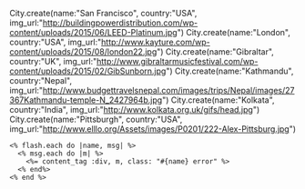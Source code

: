 City.create(name:"San Francisco", country:"USA", img_url:"http://buildingpowerdistribution.com/wp-content/uploads/2015/06/LEED-Platinum.jpg")
City.create(name:"London", country:"USA", img_url:"http://www.kayture.com/wp-content/uploads/2015/08/london22.jpg")
City.create(name:"Gibraltar", country:"UK", img_url:"http://www.gibraltarmusicfestival.com/wp-content/uploads/2015/02/GibSunborn.jpg")
City.create(name:"Kathmandu", country:"Nepal", img_url:"http://www.budgettravelsnepal.com/images/trips/Nepal/images/27367Kathmandu-temple-N_2427964b.jpg")
City.create(name:"Kolkata", country:"India", img_url:"http://www.kolkata.org.uk/gifs/head.jpg")
City.create(name:"Pittsburgh", country:"USA", img_url:"http://www.elllo.org/Assets/images/P0201/222-Alex-Pittsburg.jpg")


    <% flash.each do |name, msg| %>
      <% msg.each do |m| %>
        <%= content_tag :div, m, class: "#{name} error" %>
      <% end%>
    <% end %>
